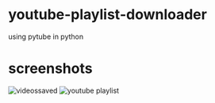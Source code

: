 # youtube-playlist-downloader
using pytube in python

# screenshots
![videossaved](https://github.com/shubhamatkal/youtube-playlist-downloader/assets/99415769/a8de88cf-3a7c-4996-a08f-6643f23a0c24)
![youtube playlist ](https://github.com/shubhamatkal/youtube-playlist-downloader/assets/99415769/54ac2d37-b915-4e82-9b16-d30d793be021)
